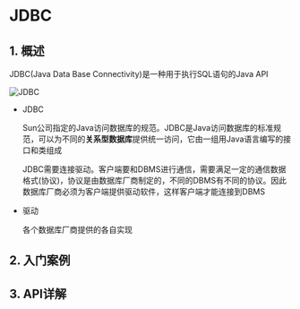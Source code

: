 # JDBC

## 1. 概述

JDBC(Java Data Base Connectivity)是一种用于执行SQL语句的Java API

![JDBC](C:%5CUsers%5Cheihei%5CDesktop%5CTypora%5C%E5%AD%A6%E4%B9%A0%5C%E7%8E%8B%E9%81%93%5CMySQL%5CJDBC.jpg)

- JDBC

  Sun公司指定的Java访问数据库的规范。JDBC是Java访问数据库的标准规范，可以为不同的**关系型数据库**提供统一访问，它由一组用Java语言编写的接口和类组成

  JDBC需要连接驱动。客户端要和DBMS进行通信，需要满足一定的通信数据格式(协议)，协议是由数据库厂商制定的，不同的DBMS有不同的协议。因此数据库厂商必须为客户端提供驱动软件，这样客户端才能连接到DBMS

- 驱动

  各个数据库厂商提供的各自实现

## 2. 入门案例

## 3. API详解

